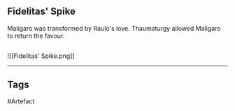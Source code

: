 ## Fidelitas' Spike
Maligaro was transformed by Raulo's love.
Thaumaturgy allowed Maligaro to return the favour.
## 
![[Fidelitas' Spike.png]]

---
## Tags
#Artefact